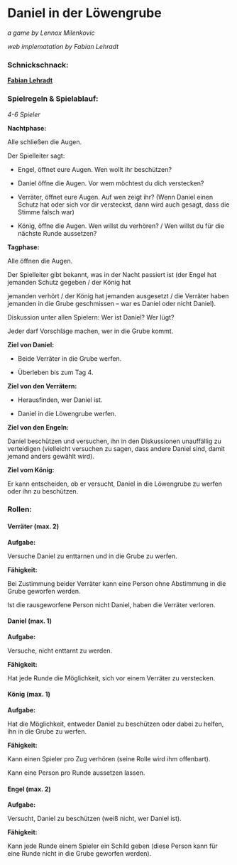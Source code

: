 # Daniel in der Löwengrube

*a game by Lennox Milenkovic*

*web implematation by Fabian Lehradt*


### Schnickschnack:

**[Fabian Lehradt](https://lehradt.github.io/profile)**


### Spielregeln & Spielablauf:

*4-6 Spieler*

**Nachtphase:**

Alle schließen die Augen.
        
Der Spielleiter sagt:
    
- Engel, öffnet eure Augen. Wen wollt ihr beschützen?
        
- Daniel öffne die Augen. Vor wem möchtest du dich verstecken?
        
- Verräter, öffnet eure Augen. Auf wen zeigt ihr? (Wenn Daniel einen Schutz hat oder sich vor dir versteckst,
dann wird auch gesagt, dass die Stimme falsch war)
        
- König, öffne die Augen. Wen willst du verhören? / Wen willst du für die nächste Runde aussetzen?


**Tagphase:**
        
Alle öffnen die Augen.
        
Der Spielleiter gibt bekannt, was in der Nacht passiert ist (der Engel hat jemanden Schutz gegeben / der König hat
        
jemanden verhört / der König hat jemanden ausgesetzt / die Verräter haben jemanden in die Grube geschmissen –
war
es Daniel oder nicht Daniel).
        
Diskussion unter allen Spielern: Wer ist Daniel? Wer lügt?
        
Jeder darf Vorschläge machen, wer in die Grube kommt.

**Ziel von Daniel:**
        
- Beide Verräter in die Grube werfen.
        
- Überleben bis zum Tag 4.


**Ziel von den Verrätern:**
        
- Herausfinden, wer Daniel ist.
        
- Daniel in die Löwengrube werfen.

**Ziel von den Engeln:**
        
Daniel beschützen und versuchen, ihn in den Diskussionen unauffällig zu verteidigen (vielleicht versuchen zu
sagen,
dass andere Daniel sind, damit jemand anders gewählt wird).

**Ziel vom König:**
        
Er kann entscheiden, ob er versucht, Daniel in die Löwengrube zu werfen oder ihn zu beschützen.


### Rollen:


#### Verräter (max. 2)


**Aufgabe:**
          
Versuche Daniel zu enttarnen und in die Grube zu werfen.
          
**Fähigkeit:**
          
Bei Zustimmung beider Verräter kann eine Person ohne Abstimmung in die Grube geworfen werden.

Ist die rausgeworfene Person nicht Daniel, haben die Verräter verloren.


#### Daniel (max. 1)

**Aufgabe:**
          
Versuche, nicht enttarnt zu werden.
          
**Fähigkeit:**
          
Hat jede Runde die Möglichkeit, sich vor einem Verräter zu verstecken.


#### König (max. 1)

**Aufgabe:**
          
Hat die Möglichkeit, entweder Daniel zu beschützen oder dabei zu helfen, ihn in die Grube zu
 werfen.
          
**Fähigkeit:**
          
Kann einen Spieler pro Zug verhören (seine Rolle wird ihm offenbart).

Kann eine Person pro Runde aussetzen lassen.


#### Engel (max. 2)

**Aufgabe:**
          
Versucht, Daniel zu beschützen (weiß nicht, wer Daniel ist).
          
**Fähigkeit:**
          
Kann jede Runde einem Spieler ein Schild geben (diese Person kann für eine Runde nicht in die Grube geworfen
werden).
